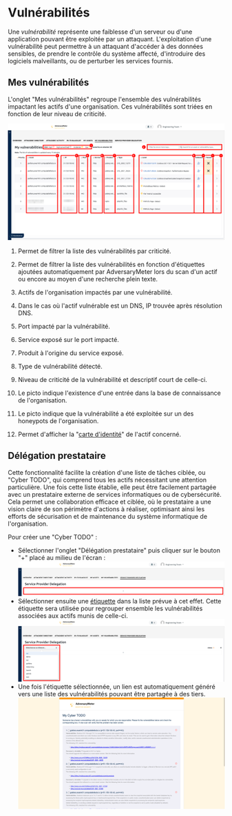 # Vulnérabilités

Une _vulnérabilité_ représente une faiblesse d'un serveur ou d'une application pouvant être exploitée par un attaquant.
L'exploitation d'une vulnérabilité peut permettre à un attaquant d'accéder à des données sensibles, de prendre le
contrôle du système affecté, d'introduire des logiciels malveillants, ou de perturber les services fournis.

## Mes vulnérabilités

L'onglet "Mes vulnérabilités" regroupe l'ensemble des vulnérabilités impactant les actifs d'une organisation. Ces
vulnérabilités sont triées en fonction de leur niveau de criticité.

![](../img/adversarymeter/my-vulnerabilities.png)

1. Permet de filtrer la liste des vulnérabilités par criticité.

2. Permet de filtrer la liste des vulnérabilités en fonction d'étiquettes ajoutées automatiquement par AdversaryMeter
   lors du scan d'un actif ou encore au moyen d'une recherche plein texte.

3. Actifs de l'organisation impactés par une vulnérabilité.

4. Dans le cas où l'actif vulnérable est un DNS, IP trouvée après résolution DNS.

5. Port impacté par la vulnérabilité.

6. Service exposé sur le port impacté.

7. Produit à l'origine du service exposé.

8. Type de vulnérabilité détecté.

9. Niveau de criticité de la vulnérabilité et descriptif court de celle-ci.

10. Le picto indique l'existence d'une entrée dans la base de connaissance de l'organisation.

11. Le picto indique que la vulnérabilité a été exploitée sur un des honeypots de l'organisation.

12. Permet d'afficher la "[carte d'identité](assets.md#carte-didentite-dun-actif)" de l'actif concerné.

## Délégation prestataire

Cette fonctionnalité facilite la création d'une liste de tâches ciblée, ou "Cyber TODO", qui comprend tous les actifs
nécessitant une attention particulière. Une fois cette liste établie, elle peut être facilement partagée avec un
prestataire externe de services informatiques ou de cybersécurité. Cela permet une collaboration efficace et ciblée,
où le prestataire a une vision claire de son périmètre d'actions à réaliser, optimisant ainsi les efforts de
sécurisation et de maintenance du système informatique de l'organisation.

Pour créer une "Cyber TODO" :

- Sélectionner l'onglet "Délégation prestataire" puis cliquer sur le bouton "+" placé au milieu de l'écran :
  ![](../img/adversarymeter/delegation-1.png)
- Sélectionner ensuite une [étiquette](assets.md) dans la liste prévue à cet effet. Cette étiquette sera utilisée pour
  regrouper ensemble les vulnérabilités associées aux actifs munis de celle-ci.
  ![](../img/adversarymeter/delegation-2.png)
- Une fois l'étiquette sélectionnée, un lien est automatiquement généré vers une liste des vulnérabilités pouvant être
  partagée à des tiers.
  ![](../img/adversarymeter/delegation-3.png)
